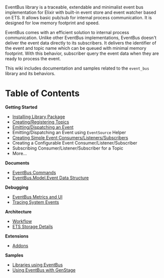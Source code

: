 EventBus library is a traceable, extendable and minimalist event bus implementation for Elixir with built-in event store and event watcher based on ETS. It allows basic pub/sub for internal process communication. It is designed for low memory footprint and speed. 

EventBus comes with an efficient solution to internal process communication. Unlike other EventBus implementations, EventBus doesn't deliver the event data directly to its subscribers. It delivers the identifier of the event and topic name which can be queued with minimal memory footprint. With this behavior, subscriber query the event data when they are ready to process the event. 

This wiki includes documentation and samples related to the `event_bus` library and its behaviors. 

# Table of Contents

**Getting Started**
- [Installing Library Package](https://github.com/otobus/event_bus/wiki/Installing-Library-Package)
- [Creating/Registering Topics](https://github.com/otobus/event_bus/wiki/Creating-(Registering)-Topics)
- [Emitting/Dispatching an Event](https://github.com/otobus/event_bus/wiki/Emitting-(Dispatching)-an-Event)
- Emitting/Dispatching an Event using `EventSource` Helper
- [Creating Simple Event Consumers/Listeners/Subscribers](https://github.com/otobus/event_bus/wiki/Creating-Event-Consumers)
- Creating a Configurable Event Consumer/Listener/Subscriber
- Subscribing Consumer/Listener/Subscriber for a Topic
- More...

**Documents**
- [EventBus Commands](https://github.com/otobus/event_bus/wiki/EventBus-Commands)
- [EventBus.Model.Event Data Structure](https://github.com/otobus/event_bus/wiki/EventBus.Model.Event-Data-Structure)

**Debugging**
- [EventBus Metrics and UI](https://github.com/otobus/event_bus/wiki/EventBus-Metrics-and-UI)
- [Tracing System Events](https://github.com/otobus/event_bus/wiki/Tracing-System-Events)

**Architecture**
- [Workflow](https://github.com/otobus/event_bus/wiki/Workflow)
- [ETS Storage Details](https://github.com/otobus/event_bus/wiki/ETS-Storage-Details)

**Extensions**
- [Addons](https://github.com/otobus/event_bus/wiki/Addons)

**Samples**
- [Libraries using EventBus](https://hex.pm/packages?search=depends%3Aevent_bus)
- [Using EventBus with GenStage](https://github.com/otobus/event_bus_postgres)
